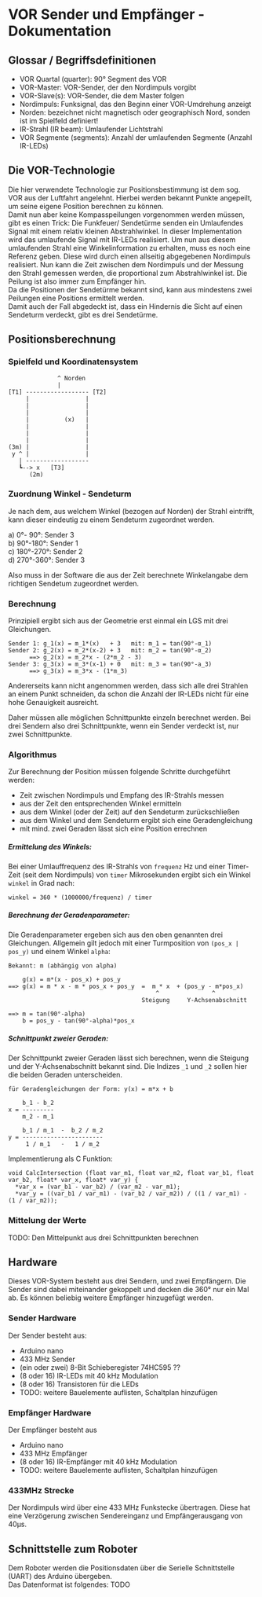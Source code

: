 # VOR Sender und Empfänger - Dokumentation

## Glossar / Begriffsdefinitionen

- VOR Quartal (quarter): 90° Segment des VOR
- VOR-Master: VOR-Sender, der den Nordimpuls vorgibt
- VOR-Slave(s): VOR-Sender, die dem Master folgen
- Nordimpuls: Funksignal, das den Beginn einer VOR-Umdrehung anzeigt
- Norden: bezeichnet nicht magnetisch oder geographisch Nord, sonden ist im Spielfeld definiert!
- IR-Strahl (IR beam): Umlaufender Lichtstrahl
- VOR Segmente (segments): Anzahl der umlaufenden Segmente (Anzahl IR-LEDs)


## Die VOR-Technologie
Die hier verwendete Technologie zur Positionsbestimmung ist dem sog. VOR aus der Luftfahrt angelehnt. Hierbei werden bekannt Punkte angepeilt, um seine eigene Position berechnen zu können.  
Damit nun aber keine Kompasspeilungen vorgenommen werden müssen, gibt es einen Trick: Die Funkfeuer/ Sendetürme senden ein Umlaufendes Signal mit einem relativ kleinen Abstrahlwinkel. In dieser Implementation wird das umlaufende Signal mit IR-LEDs realisiert. Um nun aus diesem umlaufenden Strahl eine Winkelinformation zu erhalten, muss es noch eine Referenz geben. Diese wird durch einen allseitig abgegebenen Nordimpuls realisiert. Nun kann die Zeit zwischen dem Nordimpuls und der Messung den Strahl gemessen werden, die proportional zum Abstrahlwinkel ist. Die Peilung ist also immer zum Empfänger hin.  
Da die Positionen der Sendetürme bekannt sind, kann aus mindestens zwei Peilungen eine Positions ermittelt werden.  
Damit auch der Fall abgedeckt ist, dass ein Hindernis die Sicht auf einen Sendeturm verdeckt, gibt es drei Sendetürme.


## Positionsberechnung

### Spielfeld und Koordinatensystem
```
              ^ Norden
              |
[T1] ------------------ [T2]
     |                |
     |                |
     |                |
     |          (x)   |
     |                |
     |                |
     |                |
(3m) |                |
 y ^ |                |
   | ------------------
   ┗--> x   [T3]
      (2m)
```

### Zuordnung Winkel - Sendeturm
Je nach dem, aus welchem Winkel (bezogen auf Norden) der Strahl eintrifft, kann dieser eindeutig zu einem Sendeturm zugeordnet werden.

a)   0°- 90°: Sender 3  
b)  90°-180°: Sender 1  
c) 180°-270°: Sender 2  
d) 270°-360°: Sender 3  

Also muss in der Software die aus der Zeit berechnete Winkelangabe dem richtigen Sendetum zugeordnet werden.

### Berechnung
Prinzipiell ergibt sich aus der Geometrie erst einmal ein LGS mit drei Gleichungen.

```
Sender 1: g_1(x) = m_1*(x)   + 3   mit: m_1 = tan(90°-α_1)
Sender 2: g_2(x) = m_2*(x-2) + 3   mit: m_2 = tan(90°-α_2)
      ==> g_2(x) = m_2*x - (2*m_2 - 3)
Sender 3: g_3(x) = m_3*(x-1) + 0   mit: m_3 = tan(90°-a_3)
      ==> g_3(x) = m_3*x - (1*m_3)
```

Andererseits kann nicht angenommen werden, dass sich alle drei Strahlen an einem Punkt schneiden, da schon die Anzahl der IR-LEDs nicht für eine hohe Genauigkeit ausreicht.

Daher müssen alle möglichen Schnittpunkte einzeln berechnet werden. Bei drei Sendern also drei Schnittpunkte, wenn ein Sender verdeckt ist, nur zwei Schnittpunkte.

### Algorithmus
Zur Berechnung der Position müssen folgende Schritte durchgeführt werden:

- Zeit zwischen Nordimpuls und Empfang des IR-Strahls messen
- aus der Zeit den entsprechenden Winkel ermitteln
- aus dem Winkel (oder der Zeit) auf den Sendeturm zurückschließen
- aus dem Winkel und dem Sendeturm ergibt sich eine Geradengleichung
- mit mind. zwei Geraden lässt sich eine Position errechnen

##### Ermittelung des Winkels:
Bei einer Umlauffrequenz des IR-Strahls von `frequenz` Hz und einer Timer-Zeit (seit dem Nordimpuls) von `timer` Mikrosekunden ergibt sich ein Winkel `winkel` in Grad nach:

```
winkel = 360 * (1000000/frequenz) / timer
```

##### Berechnung der Geradenparameter:
Die Geradenparameter ergeben sich aus den oben genannten drei Gleichungen. Allgemein gilt jedoch mit einer Turmposition von `(pos_x | pos_y)` und einem Winkel `alpha`:

```
Bekannt: m (abhängig von alpha)

    g(x) = m*(x - pos_x) + pos_y
==> g(x) = m * x - m * pos_x + pos_y  =  m * x  + (pos_y - m*pos_x)
                                          ^               ^
                                      Steigung     Y-Achsenabschnitt

==> m = tan(90°-alpha)
    b = pos_y - tan(90°-alpha)*pos_x
```

##### Schnittpunkt zweier Geraden:
Der Schnittpunkt zweier Geraden lässt sich berechnen, wenn die Steigung und der Y-Achsenabschnitt bekannt sind. Die Indizes `_1` und `_2` sollen hier die beiden Geraden unterscheiden.

```
für Geradengleichungen der Form: y(x) = m*x + b

    b_1 - b_2
x = ---------
    m_2 - m_1
    
    b_1 / m_1  -  b_2 / m_2
y = -----------------------
     1 / m_1   -   1 / m_2
```

Implementierung als C Funktion:

```
void CalcIntersection (float var_m1, float var_m2, float var_b1, float var_b2, float* var_x, float* var_y) {
  *var_x = (var_b1 - var_b2) / (var_m2 - var_m1);
  *var_y = ((var_b1 / var_m1) - (var_b2 / var_m2)) / ((1 / var_m1) - (1 / var_m2));
```

### Mittelung der Werte
TODO: Den Mittelpunkt aus drei Schnittpunkten berechnen


## Hardware
Dieses VOR-System besteht aus drei Sendern, und zwei Empfängern. Die Sender sind dabei miteinander gekoppelt und decken die 360° nur ein Mal ab. Es können beliebig weitere Empfänger hinzugefügt werden.

### Sender Hardware
Der Sender besteht aus:

- Arduino nano
- 433 MHz Sender
- (ein oder zwei) 8-Bit Schieberegister 74HC595 ??
- (8 oder 16) IR-LEDs mit 40 kHz Modulation
- (8 oder 16) Transistoren für die LEDs
- TODO: weitere Bauelemente auflisten, Schaltplan hinzufügen

### Empfänger Hardware
Der Empfänger besteht aus

- Arduino nano
- 433 MHz Empfänger
- (8 oder 16) IR-Empfänger mit 40 kHz Modulation
- TODO: weitere Bauelemente auflisten, Schaltplan hinzufügen

### 433MHz Strecke
Der Nordimpuls wird über eine 433 MHz Funkstecke übertragen. Diese hat eine Verzögerung zwischen Sendereinganz und Empfängerausgang von 40μs.


## Schnittstelle zum Roboter
Dem Roboter werden die Positionsdaten über die Serielle Schnittstelle (UART) des Arduino übergeben.  
Das Datenformat ist folgendes:
TODO
